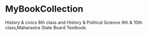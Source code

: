 # MyBookCollection
History & civics 8th class and
History & Political Science 9th & 10th class,Maharastra State Board Textbook.
